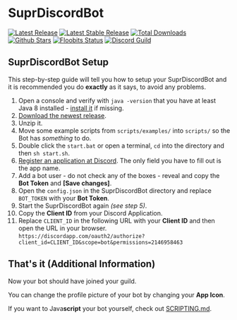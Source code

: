 # SuprDiscordBot

[![Latest Release](https://img.shields.io/github/release/timmyrs/SuprDiscordBot/all.svg?label=Latest)](https://github.com/timmyrs/SuprDiscordBot/releases)
[![Latest Stable Release](https://img.shields.io/github/release/timmyrs/SuprDiscordBot.svg?label=Stable)](https://github.com/timmyrs/SuprDiscordBot/releases)
[![Total Downloads](https://img.shields.io/github/downloads/timmyrs/SuprDiscordBot/latest/total.svg?label=Downloads)](https://github.com/timmyrs/SuprDiscordBot/releases)
[![Github Stars](https://img.shields.io/github/stars/timmyrs/SuprDiscordBot.svg?label=Stars)](https://github.com/timmyrs/SuprDiscordBot/stargazers)
[![Floobits Status](https://floobits.com/timmyRS/SuprDiscordBot.svg)](https://floobits.com/timmyRS/SuprDiscordBot/redirect)
[![Discord Guild](https://discordapp.com/api/guilds/208658782966906880/embed.png)](https://discord.timmyrs.de)

## SuprDiscordBot Setup

This step-by-step guide will tell you how to setup your SuprDiscordBot and it is recommended you do **exactly** as it says, to avoid any problems.

1. Open a console and verify with `java -version` that you have at least Java 8 installed - [install it](https://java.com/en/download/) if missing.
2. [Download the newest release](https://github.com/timmyrs/SuprDiscordBot/releases).
3. Unzip it.
4. Move some example scripts from `scripts/examples/` into `scripts/` so the Bot has *something* to do.
5. Double click the `start.bat` or open a terminal, `cd` into the directory and then `sh start.sh`.
6. [Register an application at Discord](https://discordapp.com/developers/applications/me/create). The only field you have to fill out is the app name.
7. Add a bot user - do not check any of the boxes - reveal and copy the **Bot Token** and **[Save changes]**.
8. Open the `config.json` in the SuprDiscordBot directory and replace `BOT_TOKEN` with your **Bot Token**.
9. Start the SuprDiscordBot again *(see step 5)*.
10. Copy the **Client ID** from your Discord Application.
11. Replace `CLIENT_ID` in the following URL with your **Client ID** and then open the URL in your browser. `https://discordapp.com/oauth2/authorize?client_id=CLIENT_ID&scope=bot&permissions=2146958463`

## That's it (Additional Information)

Now your bot should have joined your guild.

You can change the profile picture of your bot by changing your **App Icon**.

If you want to Java**script** your bot yourself, check out [SCRIPTING.md](https://github.com/timmyrs/SuprDiscordBot/blob/master/SCRIPTING.md).
